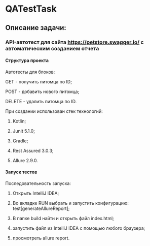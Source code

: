 # QATestTask

## Описание задачи:

### API-автотест для сайта https://petstore.swagger.io/ с автоматическим созданием отчета

#### Структура проекта

Aвтотесты для блоков:

GET - получить питомца по ID;

POST - добавить нового питомца;

DELETE - удалить питомца по ID.

При создании использован стек технологий:

1) Kotlin;

2) Junit 5.1.0;

3) Gradle;

4) Rest Assured 3.0.3;

5) Allure 2.9.0.

#### Запуск тестов

Последовательность запуска:

1) Открыть IntelliJ IDEA;

2) Во вкладке RUN выбрать и запустить конфигурацию: test[generateAllureReport];

3) В папке build найти и открыть файл index.html;

4) запустить файл из IntelliJ IDEA с помощью любого браузера;

5) просмотреть allure report.